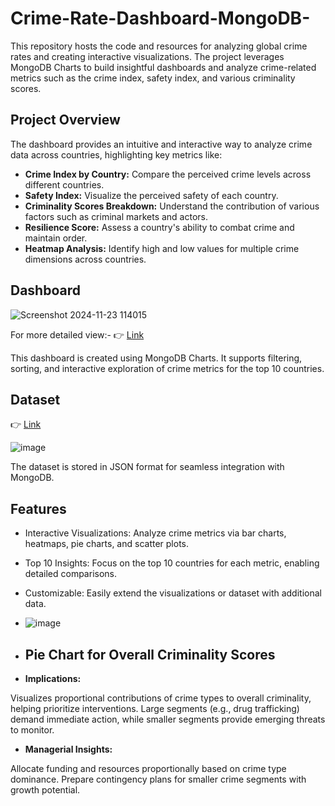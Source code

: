 # Crime-Rate-Dashboard-MongoDB-

This repository hosts the code and resources for analyzing global crime rates and creating interactive visualizations. The project leverages MongoDB Charts to build insightful dashboards and analyze crime-related metrics such as the crime index, safety index, and various criminality scores.

## Project Overview
The dashboard provides an intuitive and interactive way to analyze crime data across countries, highlighting key metrics like:

* **Crime Index by Country:** Compare the perceived crime levels across different countries.
* **Safety Index:** Visualize the perceived safety of each country.
* **Criminality Scores Breakdown:** Understand the contribution of various factors such as criminal markets and actors.
* **Resilience Score:** Assess a country's ability to combat crime and maintain order.
* **Heatmap Analysis:** Identify high and low values for multiple crime dimensions across countries.

## Dashboard

![Screenshot 2024-11-23 114015](https://github.com/user-attachments/assets/9881b710-f583-4990-b314-883059878a0d)

For more detailed view:- 👉 [Link](https://charts.mongodb.com/charts-project-0-wdxwsyh/public/dashboards/c610ef56-ddc6-4205-b775-15669953e22a)

This dashboard is created using MongoDB Charts. It supports filtering, sorting, and interactive exploration of crime metrics for the top 10 countries.

## Dataset
👉 [Link](https://www.kaggle.com/datasets/shahriarkabir/crime-rate-by-country-2024?select=crime-rate-by-country-2024.json)

![image](https://github.com/user-attachments/assets/b114db01-9175-4822-b474-8b2d857974bf)


The dataset is stored in JSON format for seamless integration with MongoDB.

## Features
* Interactive Visualizations: Analyze crime metrics via bar charts, heatmaps, pie charts, and scatter plots.
* Top 10 Insights: Focus on the top 10 countries for each metric, enabling detailed comparisons.
* Customizable: Easily extend the visualizations or dataset with additional data.

* ![image](https://github.com/user-attachments/assets/0b1f65ec-a6be-4e68-9d82-17cde013da41)


* ## Pie Chart for Overall Criminality Scores
* **Implications:**

Visualizes proportional contributions of crime types to overall criminality, helping prioritize interventions.
Large segments (e.g., drug trafficking) demand immediate action, while smaller segments provide emerging threats to monitor.

* **Managerial Insights:**

Allocate funding and resources proportionally based on crime type dominance.
Prepare contingency plans for smaller crime segments with growth potential.


